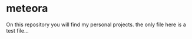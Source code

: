 # meteora
On this repository you will find my personal projects. 
the only file here is a test file...

